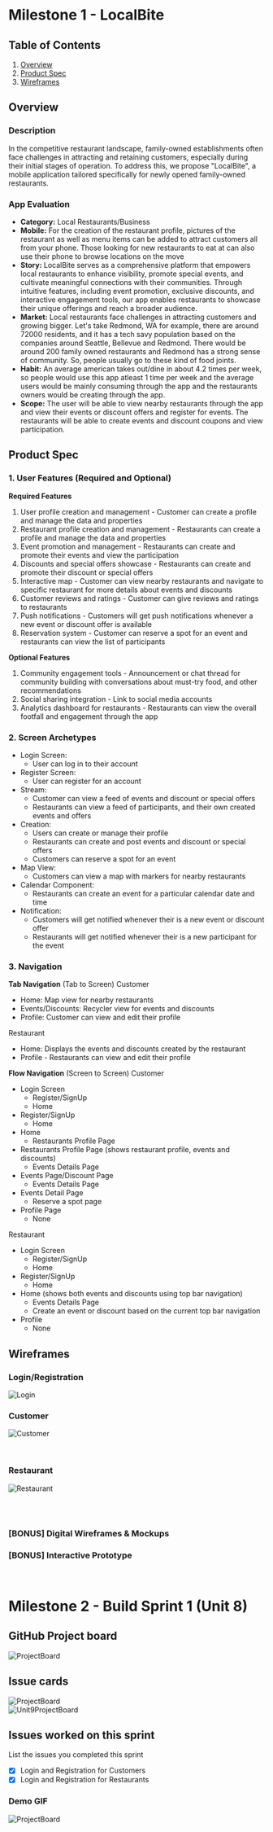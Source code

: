 # Milestone 1 - LocalBite 

## Table of Contents

1. [Overview](#Overview)
1. [Product Spec](#Product-Spec)
1. [Wireframes](#Wireframes)

## Overview

### Description
In the competitive restaurant landscape, family-owned establishments often face challenges in attracting and retaining customers, especially during their initial stages of operation. To address this, we propose "LocalBite", a mobile application tailored specifically for newly opened family-owned restaurants.

### App Evaluation
- **Category:** Local Restaurants/Business
- **Mobile:** For the creation of the restaurant profile, pictures of the restaurant as well as menu items can be added to attract customers all from your phone. Those looking for new restaurants to eat at can also use their phone to browse locations on the move
- **Story:** LocalBite serves as a comprehensive platform that empowers local restaurants to enhance visibility, promote special events, and cultivate meaningful connections with their communities. Through intuitive features, including event promotion, exclusive discounts, and interactive engagement tools, our app enables restaurants to showcase their unique offerings and reach a broader audience.
- **Market:** Local restaurants face challenges in attracting customers and growing bigger. Let's take Redmond, WA for example, there are around 72000 residents, and it has a tech savy population based on the companies around Seattle, Bellevue and Redmond. There would be around 200 family owned restaurants and Redmond has a strong sense of community. So, people usually go to these kind of food joints.
- **Habit:** An average american takes out/dine in about 4.2 times per week, so people would use this app atleast 1 time per week and the average users would be mainly consuming through the app and the restaurants owners would be creating through the app.
- **Scope:** The user will be able to view nearby restaurants through the app and view their events or discount offers and register for events. The restaurants will be able to create events and discount coupons and view participation.


## Product Spec

### 1. User Features (Required and Optional)

**Required Features**
1. User profile creation and management - Customer can create a profile and manage the data and properties
2. Restaurant profile creation and management - Restaurants can create a profile and manage the data and properties
3. Event promotion and management - Restaurants can create and promote their events and view the participation
4. Discounts and special offers showcase - Restaurants can create and promote their discount or special offers
5. Interactive map - Customer can view nearby restaurants and navigate to specific restaurant for more details about events and discounts
6. Customer reviews and ratings - Customer can give reviews and ratings to restaurants
7. Push notifications - Customers will get push notifications whenever a new event or discount offer is available
8. Reservation system - Customer can reserve a spot for an event and restaurants can view the list of participants

**Optional Features**
1. Community engagement tools - Announcement or chat thread for community building with conversations about must-try food, and other recommendations
2. Social sharing integration - Link to social media accounts
3. Analytics dashboard for restaurants - Restaurants can view the overall footfall and engagement through the app

### 2. Screen Archetypes

- Login Screen:
    - User can log in to their account
- Register Screen:
    - User can register for an account
- Stream:
    - Customer can view a feed of events and discount or special offers
    - Restaurants can view a feed of participants, and their own created events and offers
- Creation:
    - Users can create or manage their profile
    - Restaurants can create and post events and discount or special offers
    - Customers can reserve a spot for an event
- Map View:
    - Customers can view a map with markers for nearby restaurants
- Calendar Component:
    - Restaurants can create an event for a particular calendar date and time
- Notification:
    - Customers will get notified whenever their is a new event or discount offer
    - Restaurants will get notified whenever their is a new participant for the event

### 3. Navigation

**Tab Navigation** (Tab to Screen)
Customer
- Home: Map view for nearby restaurants
- Events/Discounts: Recycler view for events and discounts
- Profile: Customer can view and edit their profile

Restaurant
- Home: Displays the events and discounts created by the restaurant
- Profile - Restaurants can view and edit their profile
    
**Flow Navigation** (Screen to Screen)
Customer
- Login Screen
    - Register/SignUp
    - Home
- Register/SignUp
    - Home
- Home
    - Restaurants Profile Page
- Restaurants Profile Page (shows restaurant profile, events and discounts)
    - Events Details Page
- Events Page/Discount Page
    - Events Details Page
- Events Detail Page
    - Reserve a spot page
- Profile Page
    - None

Restaurant
- Login Screen
    - Register/SignUp
    - Home
- Register/SignUp
    - Home
- Home (shows both events and discounts using top bar navigation)
    - Events Details Page
    - Create an event or discount based on the current top bar navigation
- Profile
    - None

## Wireframes

### Login/Registration
![Login](https://github.com/CodepathGroup7/LocalBite/blob/main/wireframes/LoginHD.jpg)
<br>

### Customer
![Customer](https://github.com/CodepathGroup7/LocalBite/blob/main/wireframes/CustomerHd.jpg)

<br>

### Restaurant
![Restaurant](https://github.com/CodepathGroup7/LocalBite/blob/main/wireframes/RestaurantHD.jpg)

<br>

<br>

### [BONUS] Digital Wireframes & Mockups

### [BONUS] Interactive Prototype

<br>

# Milestone 2 - Build Sprint 1 (Unit 8)
## GitHub Project board
![ProjectBoard](https://wwww.github.com/CodepathGroup7/LocalBite/blob/main/wireframes/ProjectBoard.png)
<br>
## Issue cards
![ProjectBoard](https://wwww.github.com/CodepathGroup7/LocalBite/blob/main/wireframes/ProjectBoard.png)
<br>
![Unit9ProjectBoard](https://wwww.github.com/CodepathGroup7/LocalBite/blob/main/wireframes/Unit9ProjectBoard.png)
<br>
## Issues worked on this sprint
List the issues you completed this sprint
- [x] Login and Registration for Customers
- [x] Login and Registration for Restaurants

### Demo GIF
![ProjectBoard](https://github.com/CodepathGroup7/LocalBite/blob/main/DemoGif/LocalBite_Login_and_Registration.gif)

